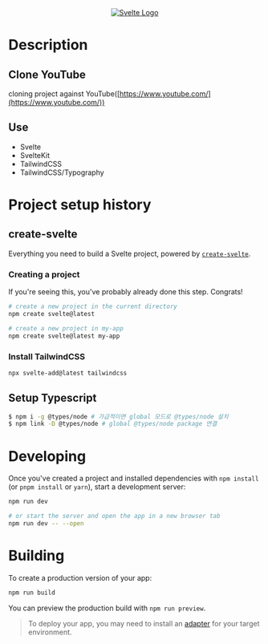 <div style="display:flex; max-width:100%; justify-content:center;">
  <a href="https://svelte.dev/" target="blank"><img src="https://svelte.dev/favicon.png" alt="Svelte Logo"/></a>
</div>

# Description

## Clone YouTube

cloning project against YouTube([https://www.youtube.com/](https://www.youtube.com/))

## Use

- Svelte
- SvelteKit
- TailwindCSS
- TailwindCSS/Typography

# Project setup history

## create-svelte

Everything you need to build a Svelte project, powered by [`create-svelte`](https://github.com/sveltejs/kit/tree/main/packages/create-svelte).

### Creating a project

If you're seeing this, you've probably already done this step. Congrats!

```bash
# create a new project in the current directory
npm create svelte@latest

# create a new project in my-app
npm create svelte@latest my-app
```

### Install TailwindCSS

```bash
npx svelte-add@latest tailwindcss
```

## Setup Typescript

```bash
$ npm i -g @types/node # 가급적이면 global 모드로 @types/node 설치
$ npm link -D @types/node # global @types/node package 연결
```

# Developing

Once you've created a project and installed dependencies with `npm install` (or `pnpm install` or `yarn`), start a development server:

```bash
npm run dev

# or start the server and open the app in a new browser tab
npm run dev -- --open
```

# Building

To create a production version of your app:

```bash
npm run build
```

You can preview the production build with `npm run preview`.

> To deploy your app, you may need to install an [adapter](https://kit.svelte.dev/docs/adapters) for your target environment.
